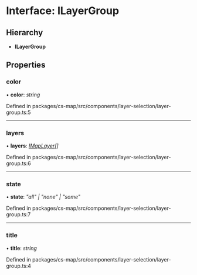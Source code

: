 # Interface: ILayerGroup

## Hierarchy

* **ILayerGroup**

## Properties

###  color

• **color**: *string*

Defined in packages/cs-map/src/components/layer-selection/layer-group.ts:5

___

###  layers

• **layers**: *[IMapLayer](_cs_map_src_classes_imap_layer_.imaplayer.md)[]*

Defined in packages/cs-map/src/components/layer-selection/layer-group.ts:6

___

###  state

• **state**: *"all" | "none" | "some"*

Defined in packages/cs-map/src/components/layer-selection/layer-group.ts:7

___

###  title

• **title**: *string*

Defined in packages/cs-map/src/components/layer-selection/layer-group.ts:4
